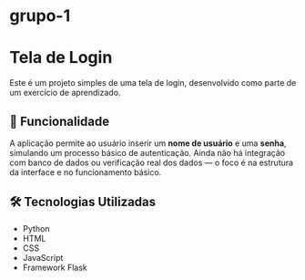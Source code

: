 # grupo-1
# Tela de Login

Este é um projeto simples de uma tela de login, desenvolvido como parte de um exercício de aprendizado.

## 🔐 Funcionalidade

A aplicação permite ao usuário inserir um **nome de usuário** e uma **senha**, simulando um processo básico de autenticação. Ainda não há integração com banco de dados ou verificação real dos dados — o foco é na estrutura da interface e no funcionamento básico.

## 🛠️ Tecnologias Utilizadas

- Python
- HTML
- CSS
- JavaScript
- Framework Flask

